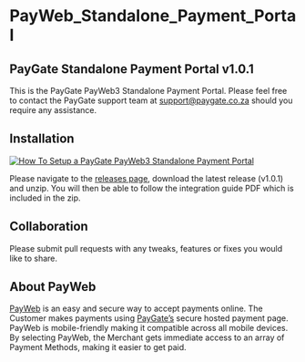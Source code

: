 # PayWeb_Standalone_Payment_Portal
## PayGate Standalone Payment Portal v1.0.1

This is the PayGate PayWeb3 Standalone Payment Portal. Please feel free to contact the PayGate support team at support@paygate.co.za should you require any assistance.

## Installation
[![How To Setup a PayGate PayWeb3 Standalone Payment Portal](https://appinlet.com/wp-content/uploads/2021/06/How-To-Setup-a-PayGate-PayWeb3-Standalone-Payment-Portal-.jpg)](https://www.youtube.com/watch?v=cKIhEPX2tA4 "How To Setup a PayGate PayWeb3 Standalone Payment Portal")

Please navigate to the [releases page](https://github.com/PayGate/PayWeb_Standalone_Payment_Portal/releases), download the latest release (v1.0.1) and unzip. You will then be able to follow the integration guide PDF which is included in the zip.

## Collaboration

Please submit pull requests with any tweaks, features or fixes you would like to share.

## About PayWeb

[PayWeb](https://www.paygate.co.za/paygate-products/payweb/) is an easy and secure way to accept payments online. The Customer makes payments using [PayGate’s](https://www.paygate.co.za/) secure hosted payment page. PayWeb is mobile-friendly making it compatible across all mobile devices. By selecting PayWeb, the Merchant gets immediate access to an array of Payment Methods, making it easier to get paid.
